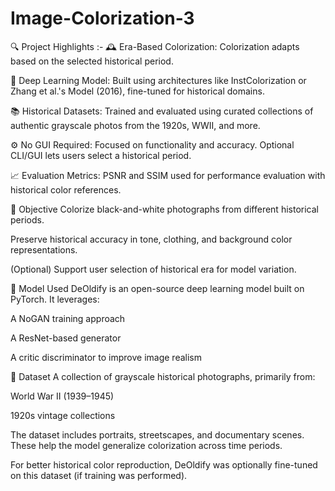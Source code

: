 # Image-Colorization-3

🔍 Project Highlights :-
🕰️ Era-Based Colorization: Colorization adapts based on the selected historical period.

🧠 Deep Learning Model: Built using architectures like InstColorization or Zhang et al.'s Model (2016), fine-tuned for historical domains.

📚 Historical Datasets: Trained and evaluated using curated collections of authentic grayscale photos from the 1920s, WWII, and more.

⚙️ No GUI Required: Focused on functionality and accuracy. Optional CLI/GUI lets users select a historical period.

📈 Evaluation Metrics: PSNR and SSIM used for performance evaluation with historical color references.

🎯 Objective 
Colorize black-and-white photographs from different historical periods.

Preserve historical accuracy in tone, clothing, and background color representations.

(Optional) Support user selection of historical era for model variation.

🧠 Model Used
DeOldify is an open-source deep learning model built on PyTorch. It leverages:

A NoGAN training approach

A ResNet-based generator

A critic discriminator to improve image realism

📁 Dataset
A collection of grayscale historical photographs, primarily from:

World War II (1939–1945)

1920s vintage collections

The dataset includes portraits, streetscapes, and documentary scenes. These help the model generalize colorization across time periods.

For better historical color reproduction, DeOldify was optionally fine-tuned on this dataset (if training was performed).
